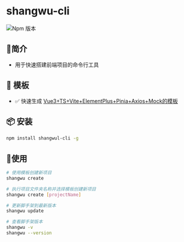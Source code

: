 #  shangwu-cli
![Npm 版本](https://img.shields.io/badge/dawei-cli_v0.0.1-green)

## 📖简介
- 用于快速搭建前端项目的命令行工具

## 📕 模板
-  ✅ 快速生成 [Vue3+TS+Vite+ElementPlus+Pinia+Axios+Mock的模板](https://gitee.com/lishangwu/admin-pro)

## 📦 安装

```bash
npm install shangwul-cli -g
```
## 🚩使用

```bash
# 使用模板创建新项目
shangwu create 

# 执行项目文件夹名称并选择模板创建新项目
shangwu create [projectName]

# 更新脚手架到最新版本
shangwu update

# 查看脚手架版本
shangwu -v
shangwu --version

```